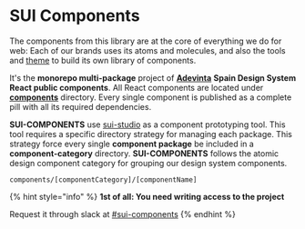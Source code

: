 # SUI Components

The components from this library are at the core of everything we do for web: Each of our brands uses its atoms and molecules, and also the tools and [theme](SUI-Theme.md) to build its own library of components.

It's the **monorepo multi-package** project of **[Adevinta](https://www.adevinta.com/)** **Spain Design System React public components**. All React components are located under [**components**](https://github.com/SUI-Components/sui-components/tree/master/components) directory. Every single component is published as a complete pill with all its required dependencies.

**SUI-COMPONENTS** use [sui-studio](https://www.npmjs.com/package/@s-ui/studio) as a component prototyping tool. This tool requires a specific directory strategy for managing each package. This strategy force every single **component package** be included in a **component-category** directory. **SUI-COMPONENTS** follows the atomic design component category for grouping our design system components.

```
components/[componentCategory]/[componentName]
```

{% hint style="info" %}
**1st of all: You need writing access to the project**

Request it through slack at [#sui-components](https://adevinta.slack.com/archives/C018Q6WBJ85)
{% endhint %}
